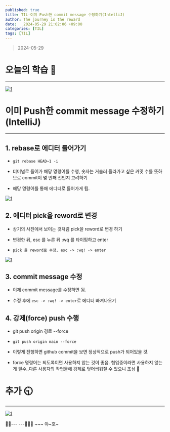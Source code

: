 ```yaml
---
published: true
title: TIL-이미 Push한 commit message 수정하기(IntelliJ)
author: The journey is the reward
date:   2024-05-29 21:02:06 +09:00
categories: [TIL]
tags: [TIL]
---
```



> 2024-05-29


# 오늘의 학습 🌠

---

<a  href="https://github.com/LeeNaYoung240/LeeNaYoung240.github.io/assets/107848521/508c1ca6-10b6-4663-b1f9-7abf88bdeb51"  class="popup img-link"><img  src="https://github.com/LeeNaYoung240/LeeNaYoung240.github.io/assets/107848521/508c1ca6-10b6-4663-b1f9-7abf88bdeb51"  alt="1"  loading="lazy"></a>

# 이미 Push한 commit message 수정하기(IntelliJ)
---

## 1. rebase로 에디터 들어가기

- `git rebase HEAD~1 -i`

- 터미널로 들어가 해당 명령어를 수행, 숫자는 거슬러 올라가고 싶은 커밋 수를 뜻하므로 commit이 몇 번째 전인지 고려하기

- 해당 명령어를 통해 에디터로 들어가게 됨.

<a  href="https://github.com/LeeNaYoung240/LeeNaYoung240.github.io/assets/107848521/2d70668e-bc67-42eb-883e-1a0c300a86a0"  class="popup img-link"><img  src="https://github.com/LeeNaYoung240/LeeNaYoung240.github.io/assets/107848521/2d70668e-bc67-42eb-883e-1a0c300a86a0"  alt="1"  loading="lazy"></a>


## 2. 에디터 pick을 reword로 변경

- 상기의 사진에서 보이는 것처럼 pick을 reword로 변경 하기

- 변경한 뒤, esc 를 누른 뒤 :wq 를 타이핑하고 enter
- `pick 을 reword로 수정, esc -> :wq! -> enter`

<a  href="https://github.com/LeeNaYoung240/LeeNaYoung240.github.io/assets/107848521/7794981b-000a-4f95-949a-65b3fc9e3892"  class="popup img-link"><img  src="https://github.com/LeeNaYoung240/LeeNaYoung240.github.io/assets/107848521/7794981b-000a-4f95-949a-65b3fc9e3892"  alt="1"  loading="lazy"></a>

## 3. commit message 수정

- 이제 commit message를 수정하면 됨.

- 수정 후에 `esc -> :wq! -> enter`로 에디터 빠져나오기

## 4. 강제(force) push 수행

- git push origin 경로 --force
- `git push origin main --force` 

- 이렇게 진행하면 github commit을 보면 정상적으로 push가 되어있을 것.

- force 명령어는 되도록이면 사용하지 않는 것이 좋음. 협업중이라면 사용하지 않는 게 필수..다른 사용자의 작업물에 강제로 덮어씌워질 수 있으니 조심 🌟

# **추가 🕤**

---
  <a  href="https://github.com/LeeNaYoung240/LeeNaYoung240.github.io/assets/107848521/d708e520-2d51-4b32-a13f-753825d77c6b"  class="popup img-link"><img  src="https://github.com/LeeNaYoung240/LeeNaYoung240.github.io/assets/107848521/d708e520-2d51-4b32-a13f-753825d77c6b"  alt="1"  loading="lazy"></a>

  

🐱‍🏍--- ---🤸🏻‍♀️ ~~~ 야~호~